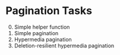 # Pagination Tasks

0. Simple helper function
1. Simple pagination
2. Hypermedia pagination
3. Deletion-resilient hypermedia pagination
